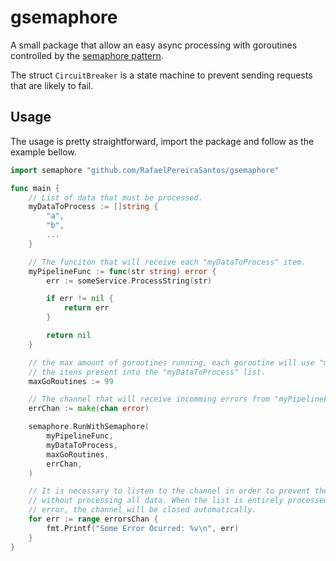 # gsemaphore

A small package that allow an easy async processing with goroutines controlled by the [semaphore pattern](https://en.wikipedia.org/wiki/Semaphore_(programming)).

The struct `CircuitBreaker` is a state machine to prevent sending requests that are likely to fail.

## Usage

The usage is pretty straightforward, import the package and follow as the example bellow.

```go
import semaphore "github.com/RafaelPereiraSantos/gsemaphore"

func main {
    // List of data that must be processed.
    myDataToProcess := []string {
        "a",
        "b",
        ...
    }

    // The funciton that will receive each "myDataToProcess" item.
    myPipelineFunc := func(str string) error {
        err := someService.ProcessString(str)

        if err != nil {
            return err
        }

        return nil
    }

    // the max amount of goroutines running, each goroutine will use "myPipelineFunc" to process
    // the itens present into the "myDataToProcess" list.
    maxGoRoutines := 99 

    // The channel that will receive incomming errors from "myPipelineFunc".
    errChan := make(chan error)

    semaphore.RunWithSemaphore(
		myPipelineFunc,
		myDataToProcess,
		maxGoRoutines,
		errChan,
	)

    // It is necessary to listen to the channel in order to prevent the application to finalize
    // without processing all data. When the list is entirely processed either successfully or
    // error, the channel will be closed automatically.
    for err := range errorsChan {
		fmt.Printf("Some Error Ocurred: %v\n", err)
	}
}
```
